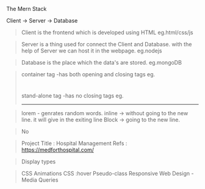The Mern Stack

Client -> Server -> Database

> Client is the frontend which is developed using HTML eg.html/css/js

> Server is a thing used for connect the Client and Database. with the help of Server we can host it in the webpage. eg.nodejs

> Database is the place which the data's are stored. eg.mongoDB

> container tag
     -has both opening and closing tags eg.<h1></h1>
> stand-alone tag
     -has no closing tags eg.<hr/> 
    
> lorem - genrates random words. 
> inline -> without going to the new line. it will give in the exiting line
> Block -> going to the new line.

> No 


> Project Title : Hospital Management 
> Refs : https://medforthospital.com/

>Display types

> CSS Animations 
> CSS :hover Pseudo-class
> Responsive Web Design - Media Queries